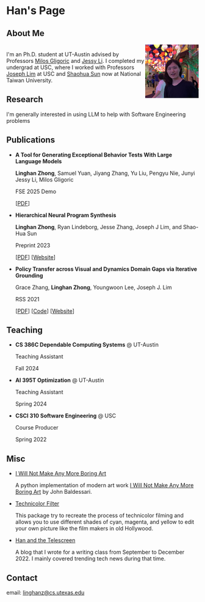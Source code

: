 # Han's Page

## About Me

<img src="img/mypic_2.jpeg" alt="mypic" width="140" align="right"/><br/>
I'm an Ph.D. student at UT-Austin advised by Professors [Milos Gligoric](https://users.ece.utexas.edu/~gligoric/) and [Jessy Li](https://jessyli.com/index). I completed my undergrad at USC, where I worked with Professors [Joseph Lim](https://clvrai.com/web_lim/) at USC and [Shaohua Sun](https://shaohua0116.github.io/) now at National Taiwan University.

## Research

I'm generally interested in using LLM to help with Software Engineering problems

## Publications

- **A Tool for Generating Exceptional Behavior Tests With Large Language Models**
  
  **Linghan Zhong**, Samuel Yuan, Jiyang Zhang, Yu Liu, Pengyu Nie, Junyi Jessy Li, Milos Gligoric
  
  FSE 2025 Demo
  
  [[PDF](https://arxiv.org/abs/2505.22818)]


- **Hierarchical Neural Program Synthesis**
 
  **Linghan Zhong**, Ryan Lindeborg, Jesse Zhang, Joseph J Lim, and Shao-Hua Sun

  Preprint 2023

  [[PDF](https://arxiv.org/abs/2303.06018)] [[Website](https://thoughtp0lice.github.io/hnps_web/)]

- **Policy Transfer across Visual and Dynamics Domain Gaps via Iterative Grounding**
  
  Grace Zhang, **Linghan Zhong**, Youngwoon Lee, Joseph J. Lim

  RSS 2021
  
  [[PDF](http://www.roboticsproceedings.org/rss17/p006.pdf)] [[Code](https://github.com/clvrai/idapt)] [[Website](https://clvrai.github.io/idapt/)]

## Teaching

- **CS 386C Dependable Computing Systems** @ UT-Austin
  
  Teaching Assistant

  Fall 2024


- **AI 395T Optimization** @ UT-Austin
  
  Teaching Assistant

  Spring 2024

- **CSCI 310 Software Engineering** @ USC
  
  Course Producer

  Spring 2022


## Misc 

- [I Will Not Make Any More Boring Art](https://github.com/thoughtp0lice/i_will_not_make_any_more_boring_art)
  
  A python implementation of modern art work [I Will Not Make Any More Boring Art](https://www.moma.org/learn/moma_learning/john-baldessari-i-will-not-make-any-more-boring-art-1971/) by John Baldessari.
- [Technicolor Filter](https://github.com/thoughtp0lice/technicolor_filter)
  
  This package try to recreate the process of technicolor filming and allows you to use different shades of cyan, magenta, and yellow to edit your own picture like the film makers in old Hollywood.

- [Han and the Telescreen](https://thoughtp0lice.github.io/my_blog/)

  A blog that I wrote for a writing class from September to December 2022. I mainly covered trending tech news during that time.

## Contact

email: linghanz@cs.utexas.edu
